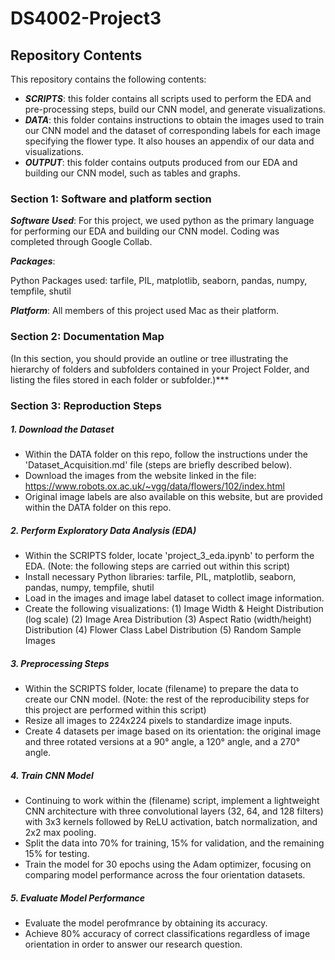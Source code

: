 # DS4002-Project3

## Repository Contents
This repository contains the following contents:
- ***SCRIPTS***: this folder contains all scripts used to perform the EDA and pre-processing steps, build our CNN model, and generate visualizations.
- ***DATA***: this folder contains instructions to obtain the images used to train our CNN model and the dataset of corresponding labels for each image specifying the flower type. It also houses an appendix of our data and visualizations. 
- ***OUTPUT***: this folder contains outputs produced from our EDA and building our CNN model, such as tables and graphs. 

### Section 1: Software and platform section

***Software Used***:
For this project, we used python as the primary language for performing our EDA and building our CNN model. Coding was completed through Google Collab. 

***Packages***:

Python Packages used: tarfile, PIL, matplotlib, seaborn, pandas, numpy, tempfile, shutil

***Platform***: 
All members of this project used Mac as their platform. 

### Section 2: Documentation Map
(In this section, you should provide an outline or tree illustrating the hierarchy of folders and subfolders contained in your Project Folder, and listing the files stored in each folder or subfolder.)***

### Section 3: Reproduction Steps 

##### **1. Download the Dataset**  
- Within the DATA folder on this repo, follow the instructions under the 'Dataset_Acquisition.md' file (steps are briefly described below).
- Download the images from the website linked in the file: https://www.robots.ox.ac.uk/~vgg/data/flowers/102/index.html
- Original image labels are also available on this website, but are provided within the DATA folder on this repo.

##### **2. Perform Exploratory Data Analysis (EDA)**  
   - Within the SCRIPTS folder, locate 'project_3_eda.ipynb' to perform the EDA. (Note: the following steps are carried out within this script)
   - Install necessary Python libraries: tarfile, PIL, matplotlib, seaborn, pandas, numpy, tempfile, shutil
   - Load in the images and image label dataset to collect image information.
   - Create the following visualizations: (1) Image Width & Height Distribution (log scale) (2) Image Area Distribution (3) Aspect Ratio (width/height) Distribution (4) Flower Class Label Distribution (5) Random Sample Images

##### **3. Preprocessing Steps**  
   - Within the SCRIPTS folder, locate (filename) to prepare the data to create our CNN model. (Note: the rest of the reproducibility steps for this project are performed within this script)
   - Resize all images to 224x224 pixels to standardize image inputs.
   - Create 4 datasets per image based on its orientation: the original image and three rotated versions at a 90° angle, a 120° angle, and a 270° angle.

##### **4. Train CNN Model**  
   - Continuing to work within the (filename) script, implement a lightweight CNN architecture with three convolutional layers (32, 64, and 128 filters) with 3x3 kernels followed by ReLU activation, batch normalization, and 2x2 max pooling.
   - Split the data into 70% for training, 15% for validation, and the remaining 15% for testing.
   - Train the model for 30 epochs using the Adam optimizer, focusing on comparing model performance across the four orientation datasets.

##### **5. Evaluate Model Performance**  
   - Evaluate the model perofmrance by obtaining its accuracy.
   - Achieve 80% accuracy of correct classifications regardless of image orientation in order to answer our research question.
